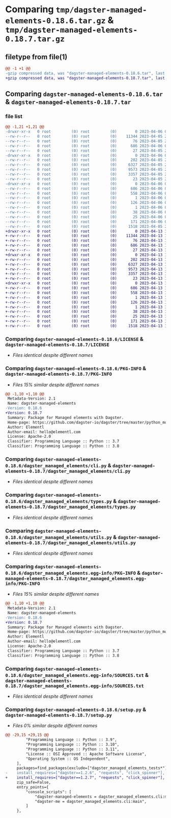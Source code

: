 # Comparing `tmp/dagster-managed-elements-0.18.6.tar.gz` & `tmp/dagster-managed-elements-0.18.7.tar.gz`

## filetype from file(1)

```diff
@@ -1 +1 @@
-gzip compressed data, was "dagster-managed-elements-0.18.6.tar", last modified: Thu Apr  6 00:27:23 2023, max compression
+gzip compressed data, was "dagster-managed-elements-0.18.7.tar", last modified: Thu Apr 13 15:11:58 2023, max compression
```

## Comparing `dagster-managed-elements-0.18.6.tar` & `dagster-managed-elements-0.18.7.tar`

### file list

```diff
@@ -1,21 +1,21 @@
-drwxr-xr-x   0 root         (0) root         (0)        0 2023-04-06 00:27:23.411936 dagster-managed-elements-0.18.6/
--rw-r--r--   0 root         (0) root         (0)    11344 2023-04-05 23:51:52.000000 dagster-managed-elements-0.18.6/LICENSE
--rw-r--r--   0 root         (0) root         (0)       76 2023-04-05 23:51:52.000000 dagster-managed-elements-0.18.6/MANIFEST.in
--rw-r--r--   0 root         (0) root         (0)      686 2023-04-06 00:27:23.411936 dagster-managed-elements-0.18.6/PKG-INFO
--rw-r--r--   0 root         (0) root         (0)       27 2023-04-05 23:51:52.000000 dagster-managed-elements-0.18.6/README.md
-drwxr-xr-x   0 root         (0) root         (0)        0 2023-04-06 00:27:23.407936 dagster-managed-elements-0.18.6/dagster_managed_elements/
--rw-r--r--   0 root         (0) root         (0)      202 2023-04-05 23:51:52.000000 dagster-managed-elements-0.18.6/dagster_managed_elements/__init__.py
--rw-r--r--   0 root         (0) root         (0)     6327 2023-04-05 23:51:52.000000 dagster-managed-elements-0.18.6/dagster_managed_elements/cli.py
--rw-r--r--   0 root         (0) root         (0)     9573 2023-04-05 23:51:52.000000 dagster-managed-elements-0.18.6/dagster_managed_elements/types.py
--rw-r--r--   0 root         (0) root         (0)     3357 2023-04-05 23:51:52.000000 dagster-managed-elements-0.18.6/dagster_managed_elements/utils.py
--rw-r--r--   0 root         (0) root         (0)       23 2023-04-05 23:51:52.000000 dagster-managed-elements-0.18.6/dagster_managed_elements/version.py
-drwxr-xr-x   0 root         (0) root         (0)        0 2023-04-06 00:27:23.411936 dagster-managed-elements-0.18.6/dagster_managed_elements.egg-info/
--rw-r--r--   0 root         (0) root         (0)      686 2023-04-06 00:27:23.000000 dagster-managed-elements-0.18.6/dagster_managed_elements.egg-info/PKG-INFO
--rw-r--r--   0 root         (0) root         (0)      558 2023-04-06 00:27:23.000000 dagster-managed-elements-0.18.6/dagster_managed_elements.egg-info/SOURCES.txt
--rw-r--r--   0 root         (0) root         (0)        1 2023-04-06 00:27:23.000000 dagster-managed-elements-0.18.6/dagster_managed_elements.egg-info/dependency_links.txt
--rw-r--r--   0 root         (0) root         (0)      126 2023-04-06 00:27:23.000000 dagster-managed-elements-0.18.6/dagster_managed_elements.egg-info/entry_points.txt
--rw-r--r--   0 root         (0) root         (0)        1 2023-04-06 00:27:23.000000 dagster-managed-elements-0.18.6/dagster_managed_elements.egg-info/not-zip-safe
--rw-r--r--   0 root         (0) root         (0)       38 2023-04-06 00:27:23.000000 dagster-managed-elements-0.18.6/dagster_managed_elements.egg-info/requires.txt
--rw-r--r--   0 root         (0) root         (0)       25 2023-04-06 00:27:23.000000 dagster-managed-elements-0.18.6/dagster_managed_elements.egg-info/top_level.txt
--rw-r--r--   0 root         (0) root         (0)      171 2023-04-06 00:27:23.411936 dagster-managed-elements-0.18.6/setup.cfg
--rw-r--r--   0 root         (0) root         (0)     1518 2023-04-05 23:51:52.000000 dagster-managed-elements-0.18.6/setup.py
+drwxr-xr-x   0 root         (0) root         (0)        0 2023-04-13 15:11:58.877448 dagster-managed-elements-0.18.7/
+-rw-r--r--   0 root         (0) root         (0)    11344 2023-04-13 15:03:07.000000 dagster-managed-elements-0.18.7/LICENSE
+-rw-r--r--   0 root         (0) root         (0)       76 2023-04-13 15:03:07.000000 dagster-managed-elements-0.18.7/MANIFEST.in
+-rw-r--r--   0 root         (0) root         (0)      686 2023-04-13 15:11:58.877448 dagster-managed-elements-0.18.7/PKG-INFO
+-rw-r--r--   0 root         (0) root         (0)       27 2023-04-13 15:03:07.000000 dagster-managed-elements-0.18.7/README.md
+drwxr-xr-x   0 root         (0) root         (0)        0 2023-04-13 15:11:58.873448 dagster-managed-elements-0.18.7/dagster_managed_elements/
+-rw-r--r--   0 root         (0) root         (0)      202 2023-04-13 15:03:07.000000 dagster-managed-elements-0.18.7/dagster_managed_elements/__init__.py
+-rw-r--r--   0 root         (0) root         (0)     6327 2023-04-13 15:03:07.000000 dagster-managed-elements-0.18.7/dagster_managed_elements/cli.py
+-rw-r--r--   0 root         (0) root         (0)     9573 2023-04-13 15:03:07.000000 dagster-managed-elements-0.18.7/dagster_managed_elements/types.py
+-rw-r--r--   0 root         (0) root         (0)     3357 2023-04-13 15:03:07.000000 dagster-managed-elements-0.18.7/dagster_managed_elements/utils.py
+-rw-r--r--   0 root         (0) root         (0)       23 2023-04-13 15:03:07.000000 dagster-managed-elements-0.18.7/dagster_managed_elements/version.py
+drwxr-xr-x   0 root         (0) root         (0)        0 2023-04-13 15:11:58.877448 dagster-managed-elements-0.18.7/dagster_managed_elements.egg-info/
+-rw-r--r--   0 root         (0) root         (0)      686 2023-04-13 15:11:58.000000 dagster-managed-elements-0.18.7/dagster_managed_elements.egg-info/PKG-INFO
+-rw-r--r--   0 root         (0) root         (0)      558 2023-04-13 15:11:58.000000 dagster-managed-elements-0.18.7/dagster_managed_elements.egg-info/SOURCES.txt
+-rw-r--r--   0 root         (0) root         (0)        1 2023-04-13 15:11:58.000000 dagster-managed-elements-0.18.7/dagster_managed_elements.egg-info/dependency_links.txt
+-rw-r--r--   0 root         (0) root         (0)      126 2023-04-13 15:11:58.000000 dagster-managed-elements-0.18.7/dagster_managed_elements.egg-info/entry_points.txt
+-rw-r--r--   0 root         (0) root         (0)        1 2023-04-13 15:11:58.000000 dagster-managed-elements-0.18.7/dagster_managed_elements.egg-info/not-zip-safe
+-rw-r--r--   0 root         (0) root         (0)       38 2023-04-13 15:11:58.000000 dagster-managed-elements-0.18.7/dagster_managed_elements.egg-info/requires.txt
+-rw-r--r--   0 root         (0) root         (0)       25 2023-04-13 15:11:58.000000 dagster-managed-elements-0.18.7/dagster_managed_elements.egg-info/top_level.txt
+-rw-r--r--   0 root         (0) root         (0)      171 2023-04-13 15:11:58.877448 dagster-managed-elements-0.18.7/setup.cfg
+-rw-r--r--   0 root         (0) root         (0)     1518 2023-04-13 15:03:07.000000 dagster-managed-elements-0.18.7/setup.py
```

### Comparing `dagster-managed-elements-0.18.6/LICENSE` & `dagster-managed-elements-0.18.7/LICENSE`

 * *Files identical despite different names*

### Comparing `dagster-managed-elements-0.18.6/PKG-INFO` & `dagster-managed-elements-0.18.7/PKG-INFO`

 * *Files 15% similar despite different names*

```diff
@@ -1,10 +1,10 @@
 Metadata-Version: 2.1
 Name: dagster-managed-elements
-Version: 0.18.6
+Version: 0.18.7
 Summary: Package for Managed elements with Dagster.
 Home-page: https://github.com/dagster-io/dagster/tree/master/python_modules/libraries/dagster-managed-elements
 Author: Elementl
 Author-email: hello@elementl.com
 License: Apache-2.0
 Classifier: Programming Language :: Python :: 3.7
 Classifier: Programming Language :: Python :: 3.8
```

### Comparing `dagster-managed-elements-0.18.6/dagster_managed_elements/cli.py` & `dagster-managed-elements-0.18.7/dagster_managed_elements/cli.py`

 * *Files identical despite different names*

### Comparing `dagster-managed-elements-0.18.6/dagster_managed_elements/types.py` & `dagster-managed-elements-0.18.7/dagster_managed_elements/types.py`

 * *Files identical despite different names*

### Comparing `dagster-managed-elements-0.18.6/dagster_managed_elements/utils.py` & `dagster-managed-elements-0.18.7/dagster_managed_elements/utils.py`

 * *Files identical despite different names*

### Comparing `dagster-managed-elements-0.18.6/dagster_managed_elements.egg-info/PKG-INFO` & `dagster-managed-elements-0.18.7/dagster_managed_elements.egg-info/PKG-INFO`

 * *Files 15% similar despite different names*

```diff
@@ -1,10 +1,10 @@
 Metadata-Version: 2.1
 Name: dagster-managed-elements
-Version: 0.18.6
+Version: 0.18.7
 Summary: Package for Managed elements with Dagster.
 Home-page: https://github.com/dagster-io/dagster/tree/master/python_modules/libraries/dagster-managed-elements
 Author: Elementl
 Author-email: hello@elementl.com
 License: Apache-2.0
 Classifier: Programming Language :: Python :: 3.7
 Classifier: Programming Language :: Python :: 3.8
```

### Comparing `dagster-managed-elements-0.18.6/dagster_managed_elements.egg-info/SOURCES.txt` & `dagster-managed-elements-0.18.7/dagster_managed_elements.egg-info/SOURCES.txt`

 * *Files identical despite different names*

### Comparing `dagster-managed-elements-0.18.6/setup.py` & `dagster-managed-elements-0.18.7/setup.py`

 * *Files 0% similar despite different names*

```diff
@@ -29,15 +29,15 @@
         "Programming Language :: Python :: 3.9",
         "Programming Language :: Python :: 3.10",
         "Programming Language :: Python :: 3.11",
         "License :: OSI Approved :: Apache Software License",
         "Operating System :: OS Independent",
     ],
     packages=find_packages(exclude=["dagster_managed_elements_tests*"]),
-    install_requires=["dagster==1.2.6", "requests", "click_spinner"],
+    install_requires=["dagster==1.2.7", "requests", "click_spinner"],
     zip_safe=False,
     entry_points={
         "console_scripts": [
             "dagster-managed-elements = dagster_managed_elements.cli:main",
             "dagster-me = dagster_managed_elements.cli:main",
         ]
     },
```

